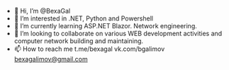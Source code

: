 - 👋 Hi, I’m @BexaGal
- 👀 I’m interested in .NET, Python and Powershell
- 🌱 I’m currently learning ASP.NET Blazor. Network engineering.
- 💞️ I’m looking to collaborate on various WEB development activities and computer network building and maintaining.
- 📫 How to reach me t.me/bexagal vk.com/bgalimov bexagalimov@gmail.com 

<!---
BexaGal/BexaGal is a ✨ special ✨ repository because its `README.md` (this file) appears on your GitHub profile.
You can click the Preview link to take a look at your changes.
--->
